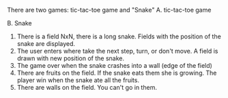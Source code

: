 There are two games: tic-tac-toe game and "Snake"
A. tic-tac-toe game

B. Snake
1. There is a field NxN, there is a long snake. Fields with the position of the snake are displayed.
2. The user enters where take the next step, turn, or don't move. A field is drawn with new position of the snake.
3. The game over when the snake crashes into a wall (edge of the field)
4. There are fruits on the field. If the snake eats them she is growing. The player win when the snake ate all the fruits.
5. There are walls on the field. You can't go in them.

